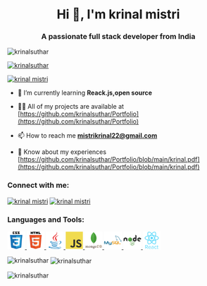 <h1 align="center">Hi 👋, I'm krinal mistri</h1>
<h3 align="center">A passionate full stack developer from India</h3>

<p align="left"> <img src="https://komarev.com/ghpvc/?username=krinalsuthar&label=Profile%20views&color=0e75b6&style=flat" alt="krinalsuthar" /> </p>

<p align="left"> <a href="https://github.com/ryo-ma/github-profile-trophy"><img src="https://github-profile-trophy.vercel.app/?username=krinalsuthar" alt="krinalsuthar" /></a> </p>

<p align="left"> <a href="https://twitter.com/krinal mistri" target="blank"><img src="https://img.shields.io/twitter/follow/krinal mistri?logo=twitter&style=for-the-badge" alt="krinal mistri" /></a> </p>

- 🌱 I’m currently learning **Reack.js,open source**

- 👨‍💻 All of my projects are available at [https://github.com/krinalsuthar/Portfolio](https://github.com/krinalsuthar/Portfolio)

- 📫 How to reach me **mistrikrinal22@gmail.com**

- 📄 Know about my experiences [https://github.com/krinalsuthar/Portfolio/blob/main/krinal.pdf](https://github.com/krinalsuthar/Portfolio/blob/main/krinal.pdf)

<h3 align="left">Connect with me:</h3>
<p align="left">
<a href="https://twitter.com/krinal mistri" target="blank"><img align="center" src="https://raw.githubusercontent.com/rahuldkjain/github-profile-readme-generator/master/src/images/icons/Social/twitter.svg" alt="krinal mistri" height="30" width="40" /></a>
<a href="https://linkedin.com/in/krinal mistri" target="blank"><img align="center" src="https://raw.githubusercontent.com/rahuldkjain/github-profile-readme-generator/master/src/images/icons/Social/linked-in-alt.svg" alt="krinal mistri" height="30" width="40" /></a>
</p>

<h3 align="left">Languages and Tools:</h3>
<p align="left"> <a href="https://www.w3schools.com/css/" target="_blank" rel="noreferrer"> <img src="https://raw.githubusercontent.com/devicons/devicon/master/icons/css3/css3-original-wordmark.svg" alt="css3" width="40" height="40"/> </a> <a href="https://www.w3.org/html/" target="_blank" rel="noreferrer"> <img src="https://raw.githubusercontent.com/devicons/devicon/master/icons/html5/html5-original-wordmark.svg" alt="html5" width="40" height="40"/> </a> <a href="https://www.java.com" target="_blank" rel="noreferrer"> <img src="https://raw.githubusercontent.com/devicons/devicon/master/icons/java/java-original.svg" alt="java" width="40" height="40"/> </a> <a href="https://developer.mozilla.org/en-US/docs/Web/JavaScript" target="_blank" rel="noreferrer"> <img src="https://raw.githubusercontent.com/devicons/devicon/master/icons/javascript/javascript-original.svg" alt="javascript" width="40" height="40"/> </a> <a href="https://www.mongodb.com/" target="_blank" rel="noreferrer"> <img src="https://raw.githubusercontent.com/devicons/devicon/master/icons/mongodb/mongodb-original-wordmark.svg" alt="mongodb" width="40" height="40"/> </a> <a href="https://www.mysql.com/" target="_blank" rel="noreferrer"> <img src="https://raw.githubusercontent.com/devicons/devicon/master/icons/mysql/mysql-original-wordmark.svg" alt="mysql" width="40" height="40"/> </a> <a href="https://nodejs.org" target="_blank" rel="noreferrer"> <img src="https://raw.githubusercontent.com/devicons/devicon/master/icons/nodejs/nodejs-original-wordmark.svg" alt="nodejs" width="40" height="40"/> </a> <a href="https://reactjs.org/" target="_blank" rel="noreferrer"> <img src="https://raw.githubusercontent.com/devicons/devicon/master/icons/react/react-original-wordmark.svg" alt="react" width="40" height="40"/> </a> </p>

<p><img align="left" src="https://github-readme-stats.vercel.app/api/top-langs?username=krinalsuthar&show_icons=true&locale=en&layout=compact" alt="krinalsuthar" /></p>

<p>&nbsp;<img align="center" src="https://github-readme-stats.vercel.app/api?username=krinalsuthar&show_icons=true&locale=en" alt="krinalsuthar" /></p>

<p><img align="center" src="https://github-readme-streak-stats.herokuapp.com/?user=krinalsuthar&" alt="krinalsuthar" /></p>

